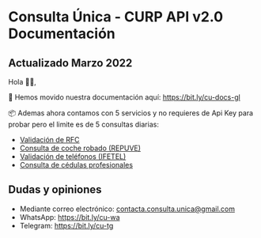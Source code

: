 
# Consulta Única - CURP API v2.0 Documentación

## Actualizado Marzo 2022

Hola 👋🏻,

🔑 Hemos movido nuestra documentación aquí: https://bit.ly/cu-docs-gl

📦 Ademas ahora contamos con 5 servicios y no requieres de Api Key para probar pero el limite es de 5 consultas diarias:

- [Validación de RFC](https://consultaunica.mx/consultas-automatizadas-para-rfc)
- [Consulta de coche robado (REPUVE)](https://consultaunica.mx/consultas-automatizadas-para-repuve)
- [Validación de teléfonos (IFETEL)](https://consultaunica.mx/consultas-automatizadas-para-telefonos)
- [Consulta de cédulas profesionales](https://consultaunica.mx/consultas-automatizadas-para-estudios)

## Dudas y opiniones

- Mediante correo electrónico: [contacta.consulta.unica@gmail.com](mailto:contacta.consulta.unica@gmail.com)
- WhatsApp: <https://bit.ly/cu-wa>
- Telegram: <https://bit.ly/cu-tg>
